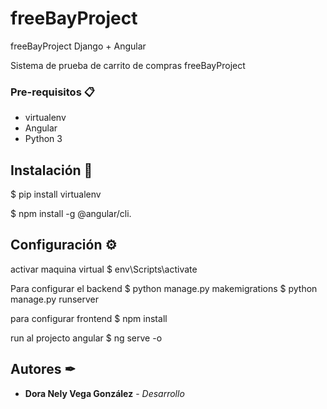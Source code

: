 # freeBayProject
freeBayProject Django + Angular 

Sistema de prueba de carrito de compras freeBayProject


### Pre-requisitos 📋

* virtualenv
* Angular
* Python 3  

## Instalación 🔧
 $ pip install virtualenv
 
 $ npm install -g @angular/cli.


## Configuración ⚙

activar maquina virtual
$ env\Scripts\activate

Para configurar el backend
$ python manage.py makemigrations
$ python manage.py runserver

para configurar frontend
$ npm install

run al projecto angular
$ ng serve -o


## Autores ✒
* **Dora Nely Vega González** - *Desarrollo* 






